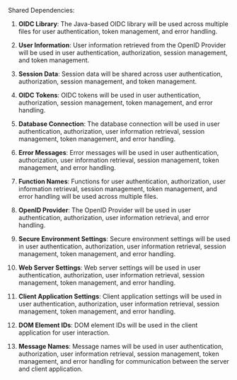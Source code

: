 Shared Dependencies:

1. **OIDC Library**: The Java-based OIDC library will be used across multiple files for user authentication, token management, and error handling.

2. **User Information**: User information retrieved from the OpenID Provider will be used in user authentication, authorization, session management, and token management.

3. **Session Data**: Session data will be shared across user authentication, authorization, session management, and token management.

4. **OIDC Tokens**: OIDC tokens will be used in user authentication, authorization, session management, token management, and error handling.

5. **Database Connection**: The database connection will be used in user authentication, authorization, user information retrieval, session management, token management, and error handling.

6. **Error Messages**: Error messages will be used in user authentication, authorization, user information retrieval, session management, token management, and error handling.

7. **Function Names**: Functions for user authentication, authorization, user information retrieval, session management, token management, and error handling will be used across multiple files.

8. **OpenID Provider**: The OpenID Provider will be used in user authentication, authorization, user information retrieval, and error handling.

9. **Secure Environment Settings**: Secure environment settings will be used in user authentication, authorization, user information retrieval, session management, token management, and error handling.

10. **Web Server Settings**: Web server settings will be used in user authentication, authorization, user information retrieval, session management, token management, and error handling.

11. **Client Application Settings**: Client application settings will be used in user authentication, authorization, user information retrieval, session management, token management, and error handling.

12. **DOM Element IDs**: DOM element IDs will be used in the client application for user interaction.

13. **Message Names**: Message names will be used in user authentication, authorization, user information retrieval, session management, token management, and error handling for communication between the server and client application.